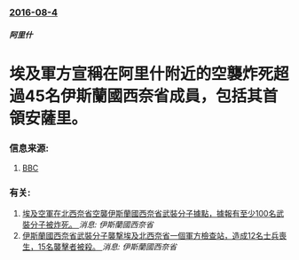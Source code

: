 ### [2016-08-4](/news/2016/08/4/index.md)

##### 阿里什
# 埃及軍方宣稱在阿里什附近的空襲炸死超過45名伊斯蘭國西奈省成員，包括其首領安薩里。 




### 信息来源:

1. [BBC](http://www.bbc.co.uk/news/world-middle-east-36978774)

### 有关:

1. [埃及空軍在北西奈省空襲伊斯蘭國西奈省武裝分子據點，據報有至少100名武裝分子被炸死。 ](/zh/news/2016/10/15/埃及空軍在北西奈省空襲伊斯蘭國西奈省武裝分子據點-據報有至少100名武裝分子被炸死.md) _消息: 伊斯蘭國西奈省_
2. [伊斯蘭國西奈省武裝分子襲撃埃及北西奈省一個軍方檢查站，造成12名士兵喪生，15名襲擊者被殺。 ](/zh/news/2016/10/14/伊斯蘭國西奈省武裝分子襲撃埃及北西奈省一個軍方檢查站-造成12名士兵喪生-15名襲擊者被殺.md) _消息: 伊斯蘭國西奈省_
